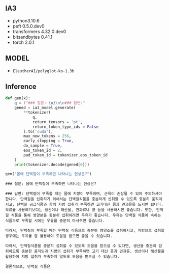 ## IA3

- python3.10.6
- peft 0.5.0.dev0
- transformers 4.32.0.dev0
- bitsandbytes 0.41.1
- torch 2.0.1

## MODEL

- `EleutherAI/polyglot-ko-1.3b`

## Inference

```python
def gen(x):
    q = f"### 질문: {x}\n\n### 답변:"
    gened = ia3_model.generate(
        **tokenizer(
            q,
            return_tensors = 'pt',
            return_token_type_ids = False
        ).to('cuda'),
        max_new_tokens = 256,
        early_stopping = True,
        do_sample = True,
        eos_token_id = 2,
        pad_token_id = tokenizer.eos_token_id
    )
    print(tokenizer.decode(gened[0]))

gen("몸에 단백질이 부족하면 나타나는 현상은?")
```

```
### 질문: 몸에 단백질이 부족하면 나타나는 현상은?

### 답변: 단백질이 부족할 때는 몸에 지방이 부족하며, 근육이 손상될 수 있어 주의하셔야 합니다. 단백질을 섭취하기 위해서는 단백질식품을 충분하게 섭취할 수 있도록 충분히 움직이시고, 단백질 공급식품과 함께 지방 섭취가 부족하면 고기대신 콩과 견과류를 드시면 됩니다. 육류를 사용하기보다는 생선이나 해산물, 견과류나 콩 등을 사용하시면 좋습니다. 또한, 단백질 식품을 통해 영양분을 충분히 섭취하려면 우유가 좋습니다. 우유는 단백질 식품에 속하는 식품으로 부족할 시에는 우유를 충분히 마셔주면 좋습니다. 

따라서, 단백질이 부족할 때는 단백질 식품으로 충분히 영양소를 섭취하시고, 지방으로 섭취할 경우에는 우유를 잘 활용하여 도움을 받으면 좋을 수 있습니다. 

따라서, 단백질식품을 충분히 섭취할 수 있도록 도움을 받으실 수 있다면, 생선을 충분히 섭취하도록 충분한 움직임과 지방의 섭취가 부족하면 고기 대신 콩과 견과류, 생선이나 해산물을 활용하여 지방 섭취가 부족하지 않도록 도움을 받으실 수 있습니다. 

결론적으로, 단백질 식품은
```